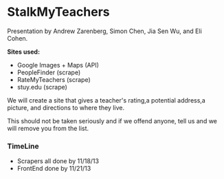StalkMyTeachers
=================

Presentation by Andrew Zarenberg, Simon Chen, Jia Sen Wu, and Eli Cohen.

**Sites used:**
- Google Images + Maps (API)
- PeopleFinder (scrape)
- RateMyTeachers (scrape)
- stuy.edu (scrape)

We will create a site that gives a teacher's rating,a potential address,a picture, and directions to where they live.

This should not be taken seriously and if we offend anyone, tell us and we will remove you from the list.

### TimeLine
- Scrapers all done by 11/18/13
- FrontEnd done by 11/21/13
